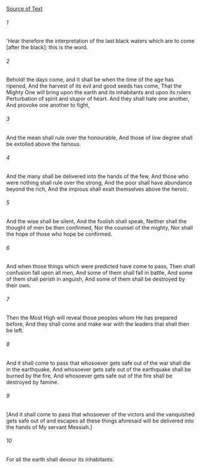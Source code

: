 [Source of Text](https://github.com/scrollmapper/bible_databases_deuterocanonical)

###### 1
'Hear therefore the interpretation of the last black waters which are to come [after the black]: this is the word.

###### 2
Behold! the days come, and it shall be when the time of the age has ripened, And the harvest of its evil and good seeds has come, That the Mighty One will bring upon the earth and its inhabitants and upon its rulers Perturbation of spirit and stupor of heart. And they shall hate one another, And provoke one another to fight,

###### 3
And the mean shall rule over the honourable, And those of low degree shall be extolled above the famous.

###### 4
And the many shall be delivered into the hands of the few, And those who were nothing shall rule over the strong, And the poor shall have abundance beyond the rich, And the impious shall exalt themselves above the heroic.

###### 5
And the wise shall be silent, And the foolish shall speak, Neither shall the thought of men be then confirmed, Nor the counsel of the mighty, Nor shall the hope of those who hope be confirmed.

###### 6
And when those things which were predicted have come to pass, Then shall confusion fall upon all men, And some of them shall fall in battle, And some of them shall perish in anguish, And some of them shall be destroyed by their own.

###### 7
Then the Most High will reveal those peoples whom He has prepared before, And they shall come and make war with the leaders that shall then be left.

###### 8
And it shall come to pass that whosoever gets safe out of the war shall die in the earthquake, And whosoever gets safe out of the earthquake shall be burned by the fire, And whosoever gets safe out of the fire shall be destroyed by famine.

###### 9
[And it shall come to pass that whosoever of the victors and the vanquished gets safe out of and escapes all these things aforesaid will be delivered into the hands of My servant Messiah.]

###### 10
For all the earth shall devour its inhabitants.